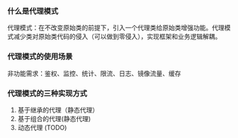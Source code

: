 ### 什么是代理模式
代理模式：在不改变原始类的前提下，引入一个代理类给原始类增强功能。代理模式减少类对原始类代码的侵入（可以做到零侵入），实现框架和业务逻辑解耦。

### 代理模式的使用场景

非功能需求：鉴权、监控、统计、限流、日志、镜像流量、缓存

### 代理模式的三种实现方式
1. 基于继承的代理（静态代理）
2. 基于组合的代理(静态代理)
3. 动态代理 (TODO)

